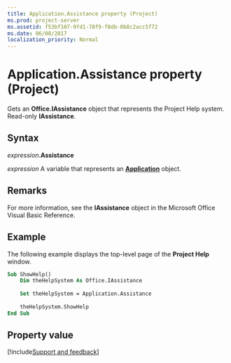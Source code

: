 ```yaml
---
title: Application.Assistance property (Project)
ms.prod: project-server
ms.assetid: f53bf107-9fd1-78f9-f8db-0b8c2acc5f72
ms.date: 06/08/2017
localization_priority: Normal
---
```



# Application.Assistance property (Project)

 Gets an **Office.IAssistance** object that represents the Project Help system. Read-only **IAssistance**.


## Syntax

_expression_.**Assistance**

_expression_ A variable that represents an **[Application](Project.Application.md)** object.


## Remarks

For more information, see the  **IAssistance** object in the Microsoft Office Visual Basic Reference.


## Example

The following example displays the top-level page of the  **Project Help** window.


```vb
Sub ShowHelp()
    Dim theHelpSystem As Office.IAssistance
    
    Set theHelpSystem = Application.Assistance
    
    theHelpSystem.ShowHelp
End Sub
```


## Property value

 **<unknown type>**

[!include[Support and feedback](~/includes/feedback-boilerplate.md)]